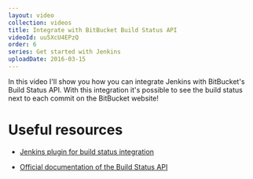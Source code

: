 ```yaml
---
layout: video
collection: videos
title: Integrate with BitBucket Build Status API
videoId: uu5XcU4EPzQ
order: 6
series: Get started with Jenkins
uploadDate: 2016-03-15
---
```


In this video I'll show you how you can integrate Jenkins with BitBucket's Build Status API. With this integration it's possible to see the build status next to each commit on the BitBucket website!


# Useful resources
* <a href="https://wiki.jenkins-ci.org/display/JENKINS/Bitbucket+Cloud+Build+Status+Notifier+Plugin" target="_blank">Jenkins plugin for build status integration</a>

* <a href="https://confluence.atlassian.com/bitbucket/integrate-your-build-system-with-bitbucket-cloud-790790968.html" target="_blank">Official documentation of the Build Status API</a>

